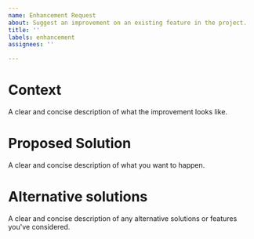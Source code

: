 ```yaml
---
name: Enhancement Request
about: Suggest an improvement on an existing feature in the project.
title: ''
labels: enhancement
assignees: ''

---
```


Context
======

A clear and concise description of what the improvement looks like.

Proposed Solution
=============

A clear and concise description of what you want to happen.

Alternative solutions
=============
A clear and concise description of any alternative solutions or features you've considered.

